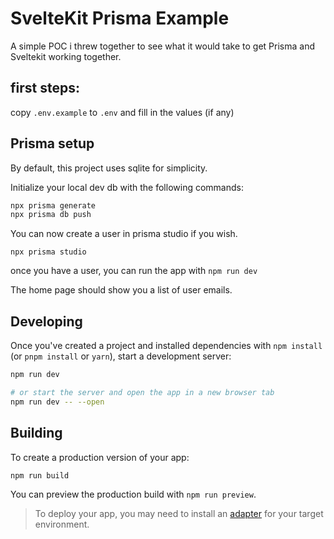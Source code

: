 # SvelteKit Prisma Example

A simple POC i threw together to see what it would take to get Prisma and Sveltekit working together.

## first steps:

copy `.env.example` to `.env` and fill in the values (if any)

## Prisma setup

By default, this project uses sqlite for simplicity.

Initialize your local dev db with the following commands:

```bash
npx prisma generate
npx prisma db push
```

You can now create a user in prisma studio if you wish.
```
npx prisma studio
```

once you have a user, you can run the app with `npm run dev`

The home page should show you a list of user emails.
## Developing

Once you've created a project and installed dependencies with `npm install` (or `pnpm install` or `yarn`), start a development server:

```bash
npm run dev

# or start the server and open the app in a new browser tab
npm run dev -- --open
```

## Building

To create a production version of your app:

```bash
npm run build
```

You can preview the production build with `npm run preview`.

> To deploy your app, you may need to install an [adapter](https://kit.svelte.dev/docs/adapters) for your target environment.

